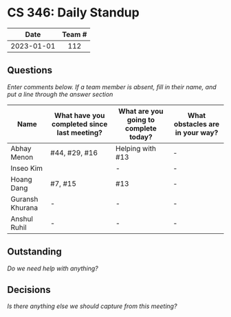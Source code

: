 # CS 346: Daily Standup

|    Date    | Team # |
| :--------: | :----: |
| 2023-01-01 |  112   |

## Questions

_Enter comments below. If a team member is absent, fill in their name, and put a line through the answer section_

| Name            | What have you completed since last meeting? | What are you going to complete today? | What obstacles are in your way? |
| --------------- |-------------------------------------------|---------------------------------------| ------------------------------- |
| Abhay Menon     | #44, #29, #16                             | Helping with #13                      | -                               |
| Inseo Kim       |                                           | -                                     | -                               |
| Hoang Dang      | #7, #15                                   | #13                                   | -                               |
| Guransh Khurana | -                                         | -                                     | -                               |
| Anshul Ruhil    | -                                         | -                                     | -                               |

## Outstanding

_Do we need help with anything?_

## Decisions

_Is there anything else we should capture from this meeting?_
